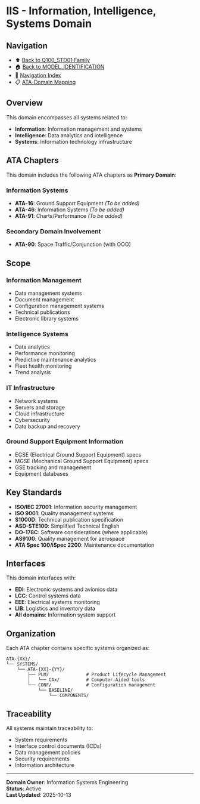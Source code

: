 # IIS - Information, Intelligence, Systems Domain

## Navigation

- ⬆️ [Back to Q100_STD01 Family](../../README.md)
- 🏠 [Back to MODEL_IDENTIFICATION](../../../../../../../README.md)
- 🧭 [Navigation Index](../../../../../../../NAVIGATION_INDEX.md)
- 📋 [ATA-Domain Mapping](../ATA_DOMAIN_MAPPING.csv)

## Overview

This domain encompasses all systems related to:
- **Information**: Information management and systems
- **Intelligence**: Data analytics and intelligence
- **Systems**: Information technology infrastructure

## ATA Chapters

This domain includes the following ATA chapters as **Primary Domain**:

### Information Systems
- **ATA-16**: Ground Support Equipment *(To be added)*
- **ATA-46**: Information Systems *(To be added)*
- **ATA-91**: Charts/Performance *(To be added)*

### Secondary Domain Involvement
- **ATA-90**: Space Traffic/Conjunction (with OOO)

## Scope

### Information Management
- Data management systems
- Document management
- Configuration management systems
- Technical publications
- Electronic library systems

### Intelligence Systems
- Data analytics
- Performance monitoring
- Predictive maintenance analytics
- Fleet health monitoring
- Trend analysis

### IT Infrastructure
- Network systems
- Servers and storage
- Cloud infrastructure
- Cybersecurity
- Data backup and recovery

### Ground Support Equipment Information
- EGSE (Electrical Ground Support Equipment) specs
- MGSE (Mechanical Ground Support Equipment) specs
- GSE tracking and management
- Equipment databases

## Key Standards

- **ISO/IEC 27001**: Information security management
- **ISO 9001**: Quality management systems
- **S1000D**: Technical publication specification
- **ASD-STE100**: Simplified Technical English
- **DO-178C**: Software considerations (where applicable)
- **AS9100**: Quality management for aerospace
- **ATA Spec 100/iSpec 2200**: Maintenance documentation

## Interfaces

This domain interfaces with:
- **EDI**: Electronic systems and avionics data
- **LCC**: Control systems data
- **EEE**: Electrical systems monitoring
- **LIB**: Logistics and inventory data
- **All domains**: Information system support

## Organization

Each ATA chapter contains specific systems organized as:

```
ATA-{XX}/
└── SYSTEMS/
    └── ATA-{XX}-{YY}/
        ├── PLM/              # Product Lifecycle Management
        │   └── CAx/          # Computer-Aided tools
        └── CONF/             # Configuration management
            └── BASELINE/
                └── COMPONENTS/
```

## Traceability

All systems maintain traceability to:
- System requirements
- Interface control documents (ICDs)
- Data management policies
- Security requirements
- Information architecture

---

**Domain Owner**: Information Systems Engineering  
**Status**: Active  
**Last Updated**: 2025-10-13
